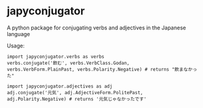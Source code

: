 # japyconjugator
A python package for conjugating verbs and adjectives in the Japanese language

Usage:
```python3
import japyconjugator.verbs as verbs
verbs.conjugate('飲む', verbs.VerbClass.Godan, verbs.VerbForm.PlainPast, verbs.Polarity.Negative) # returns "飲まなかった"

import japyconjugator.adjectives as adj
adj.conjugate('元気', adj.AdjectiveForm.PolitePast, adj.Polarity.Negative) # returns '元気じゃなかったです'
```

